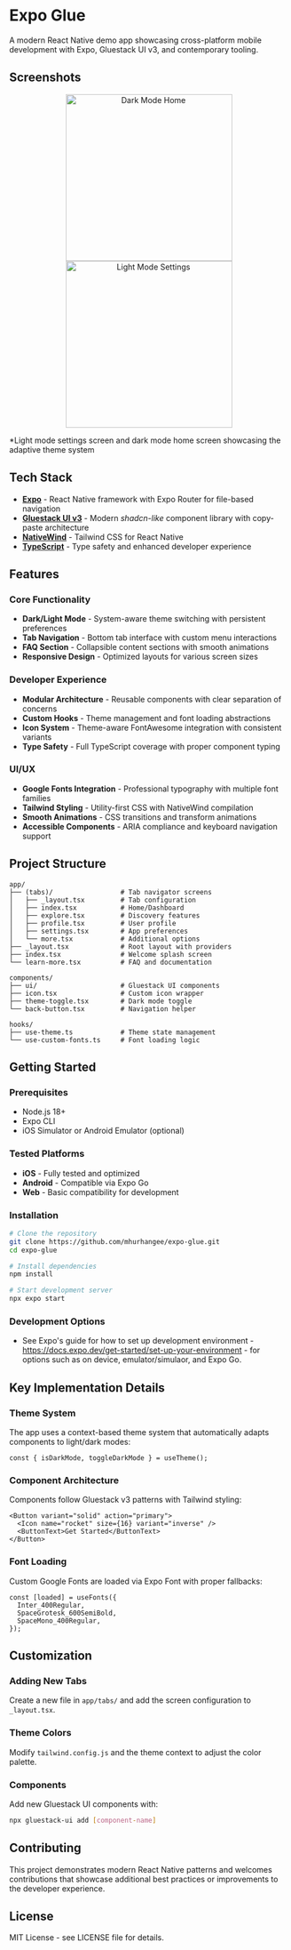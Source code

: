 # Expo Glue

A modern React Native demo app showcasing cross-platform mobile development with Expo, Gluestack UI v3, and contemporary tooling.

## Screenshots

<div align="center">
  <img src="public/dark-mode-home.PNG" width="300" alt="Dark Mode Home" />
  <img src="public/light-mode-settings.PNG" width="300" alt="Light Mode Settings" />
</div>

*Light mode settings screen and dark mode home screen showcasing the adaptive theme system

## Tech Stack

- **[Expo](https://expo.dev)** - React Native framework with Expo Router for file-based navigation
- **[Gluestack UI v3](https://gluestack.io/)** - Modern *shadcn-like* component library with copy-paste architecture
- **[NativeWind](https://www.nativewind.dev/)** - Tailwind CSS for React Native
- **[TypeScript](https://www.typescriptlang.org/)** - Type safety and enhanced developer experience

## Features

### Core Functionality
- **Dark/Light Mode** - System-aware theme switching with persistent preferences
- **Tab Navigation** - Bottom tab interface with custom menu interactions
- **FAQ Section** - Collapsible content sections with smooth animations
- **Responsive Design** - Optimized layouts for various screen sizes

### Developer Experience
- **Modular Architecture** - Reusable components with clear separation of concerns
- **Custom Hooks** - Theme management and font loading abstractions
- **Icon System** - Theme-aware FontAwesome integration with consistent variants
- **Type Safety** - Full TypeScript coverage with proper component typing

### UI/UX
- **Google Fonts Integration** - Professional typography with multiple font families
- **Tailwind Styling** - Utility-first CSS with NativeWind compilation
- **Smooth Animations** - CSS transitions and transform animations
- **Accessible Components** - ARIA compliance and keyboard navigation support

## Project Structure

```
app/
├── (tabs)/                 # Tab navigator screens
│   ├── _layout.tsx         # Tab configuration
│   ├── index.tsx           # Home/Dashboard
│   ├── explore.tsx         # Discovery features
│   ├── profile.tsx         # User profile
│   ├── settings.tsx        # App preferences
│   └── more.tsx            # Additional options
├── _layout.tsx             # Root layout with providers
├── index.tsx               # Welcome splash screen
└── learn-more.tsx          # FAQ and documentation

components/
├── ui/                     # Gluestack UI components
├── icon.tsx                # Custom icon wrapper
├── theme-toggle.tsx        # Dark mode toggle
└── back-button.tsx         # Navigation helper

hooks/
├── use-theme.ts            # Theme state management
└── use-custom-fonts.ts     # Font loading logic
```

## Getting Started

### Prerequisites
- Node.js 18+ 
- Expo CLI
- iOS Simulator or Android Emulator (optional)

### Tested Platforms
- **iOS** - Fully tested and optimized
- **Android** - Compatible via Expo Go
- **Web** - Basic compatibility for development

### Installation

```bash
# Clone the repository
git clone https://github.com/mhurhangee/expo-glue.git
cd expo-glue

# Install dependencies
npm install

# Start development server
npx expo start
```

### Development Options
- See Expo's guide for how to set up development environment - https://docs.expo.dev/get-started/set-up-your-environment - for options such as on device, emulator/simulaor, and Expo Go.

## Key Implementation Details

### Theme System
The app uses a context-based theme system that automatically adapts components to light/dark modes:

```tsx
const { isDarkMode, toggleDarkMode } = useTheme();
```

### Component Architecture
Components follow Gluestack v3 patterns with Tailwind styling:

```tsx
<Button variant="solid" action="primary">
  <Icon name="rocket" size={16} variant="inverse" />
  <ButtonText>Get Started</ButtonText>
</Button>
```

### Font Loading
Custom Google Fonts are loaded via Expo Font with proper fallbacks:

```tsx
const [loaded] = useFonts({
  Inter_400Regular,
  SpaceGrotesk_600SemiBold,
  SpaceMono_400Regular,
});
```

## Customization

### Adding New Tabs
Create a new file in `app/tabs/` and add the screen configuration to `_layout.tsx`.

### Theme Colors
Modify `tailwind.config.js` and the theme context to adjust the color palette.

### Components
Add new Gluestack UI components with:
```bash
npx gluestack-ui add [component-name]
```

## Contributing

This project demonstrates modern React Native patterns and welcomes contributions that showcase additional best practices or improvements to the developer experience.

## License

MIT License - see LICENSE file for details.
